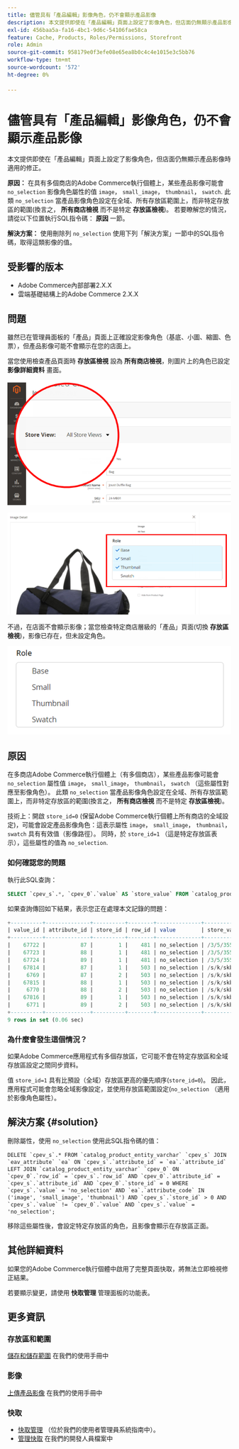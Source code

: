 ```yaml
---
title: 儘管具有「產品編輯」影像角色，仍不會顯示產品影像
description: 本文提供即使在「產品編輯」頁面上設定了影像角色，但店面仍無顯示產品影像時適用的修正。
exl-id: 456baa5a-fa16-4bc1-9d6c-54106fae58ca
feature: Cache, Products, Roles/Permissions, Storefront
role: Admin
source-git-commit: 958179e0f3efe08e65ea8b0c4c4e1015e3c5bb76
workflow-type: tm+mt
source-wordcount: '572'
ht-degree: 0%

---
```


# 儘管具有「產品編輯」影像角色，仍不會顯示產品影像

本文提供即使在「產品編輯」頁面上設定了影像角色，但店面仍無顯示產品影像時適用的修正。

**原因：** 在具有多個商店的Adobe Commerce執行個體上，某些產品影像可能會 `no_selection` 影像角色屬性的值 `image`， `small_image`， `thumbnail`， `swatch`. 此類 `no_selection` 當產品影像角色設定在全域、所有存放區範圍上，而非特定存放區的範圍(換言之， **所有商店檢視** 而不是特定 **存放區檢視**)。 若要瞭解您的情況，請從以下位置執行SQL指令碼： **原因** 一節。

**解決方案：** 使用刪除列 `no_selection` 使用下列「解決方案」一節中的SQL指令碼，取得這類影像的值。

## 受影響的版本

* Adobe Commerce內部部署2.X.X
* 雲端基礎結構上的Adobe Commerce 2.X.X

## 問題

雖然已在管理員面板的「產品」頁面上正確設定影像角色（基底、小圖、縮圖、色票），但產品影像可能不會顯示在您的店面上。

當您使用檢查產品頁面時 **存放區檢視** 設為 **所有商店檢視**，則圖片上的角色已設定 **影像詳細資料** 畫面。

![all_store_views.png](assets/all_store_views.png)

![image_roles.png](assets/image_roles.png)

不過，在店面不會顯示影像；當您檢查特定商店層級的「產品」頁面(切換 **存放區檢視**)，影像已存在，但未設定角色。

![image_roles_not_set.png](assets/image_roles_not_set.png)

## 原因

在多商店Adobe Commerce執行個體上（有多個商店），某些產品影像可能會 `no_selection` 屬性值 `image`， `small_image`， `thumbnail`， `swatch` （這些屬性對應至影像角色）。 此類 `no_selection` 當產品影像角色設定在全域、所有存放區範圍上，而非特定存放區的範圍(換言之， **所有商店檢視** 而不是特定 **存放區檢視**)。

技術上：開啟 `store_id=0` (保留Adobe Commerce執行個體上所有商店的全域設定)，可能會設定產品影像角色：這表示屬性 `image`， `small_image`， `thumbnail`， `swatch` 具有有效值（影像路徑）。 同時，於 `store_id=1` （這是特定存放區表示），這些屬性的值為 `no_selection`.

### 如何確認您的問題

執行此SQL查詢：

```sql
SELECT `cpev_s`.*, `cpev_0`.`value` AS `store_value` FROM `catalog_product_entity_varchar` `cpev_s` JOIN `eav_attribute` `ea` ON `cpev_s`.`attribute_id` = `ea`.`attribute_id` LEFT JOIN `catalog_product_entity_varchar` `cpev_0` ON `cpev_0`.`row_id` = `cpev_s`.`row_id` AND `cpev_0`.`attribute_id` = `cpev_s`.`attribute_id` AND `cpev_0`.`store_id` = 0 WHERE `cpev_s`.`value` = 'no_selection' AND `ea`.`attribute_code` IN ('image', 'small_image', 'thumbnail') AND `cpev_s`.`store_id` > 0 AND `cpev_s`.`value` != `cpev_0`.`value` AND `cpev_s`.`value` = 'no_selection';
```

如果查詢傳回如下結果，表示您正在處理本文記錄的問題：

```sql
+----------+--------------+----------+--------+--------------+----------------------------+
| value_id | attribute_id | store_id | row_id | value        | store_value                |
+----------+--------------+----------+--------+--------------+----------------------------+
|    67722 |           87 |        1 |    481 | no_selection | /3/5/355sss1_main.jpg      |
|    67723 |           88 |        1 |    481 | no_selection | /3/5/355sss1_main.jpg      |
|    67724 |           89 |        1 |    481 | no_selection | /3/5/355sss1_main.jpg      |
|    67814 |           87 |        1 |    503 | no_selection | /s/k/skb2031_main.jpg      |
|     6769 |           87 |        2 |    503 | no_selection | /s/k/skb2031_main.jpg      |
|    67815 |           88 |        1 |    503 | no_selection | /s/k/skb2031_main.jpg      |
|     6770 |           88 |        2 |    503 | no_selection | /s/k/skb2031_main.jpg      |
|    67816 |           89 |        1 |    503 | no_selection | /s/k/skb2031_main.jpg      |
|     6771 |           89 |        2 |    503 | no_selection | /s/k/skb2031_main.jpg      |
+----------+--------------+----------+--------+--------------+----------------------------+
9 rows in set (0.06 sec)
```

### 為什麼會發生這個情況？

如果Adobe Commerce應用程式有多個存放區，它可能不會在特定存放區和全域存放區設定之間同步資料。

值 `store_id=1` 具有比預設（全域）存放區更高的優先順序(`store_id=0`)。 因此，應用程式可能會忽略全域影像設定，並使用存放區範圍設定(`no_selection` （適用於影像角色屬性）。

## 解決方案 {#solution}

刪除屬性，使用 `no_selection` 使用此SQL指令碼的值：

```
DELETE `cpev_s`.* FROM `catalog_product_entity_varchar` `cpev_s` JOIN `eav_attribute` `ea` ON `cpev_s`.`attribute_id` = `ea`.`attribute_id` LEFT JOIN `catalog_product_entity_varchar` `cpev_0` ON `cpev_0`.`row_id` = `cpev_s`.`row_id` AND `cpev_0`.`attribute_id` = `cpev_s`.`attribute_id` AND `cpev_0`.`store_id` = 0 WHERE `cpev_s`.`value` = 'no_selection' AND `ea`.`attribute_code` IN ('image', 'small_image', 'thumbnail') AND `cpev_s`.`store_id` > 0 AND `cpev_s`.`value` != `cpev_0`.`value` AND `cpev_s`.`value` = 'no_selection';
```

移除這些屬性後，會設定特定存放區的角色，且影像會顯示在存放區正面。

## 其他詳細資料

如果您的Adobe Commerce執行個體中啟用了完整頁面快取，將無法立即檢視修正結果。

若要顯示變更，請使用 **快取管理** 管理面板的功能表。

## 更多資訊

### 存放區和範圍

[儲存和儲存範圍](/docs/commerce-admin/stores-sales/site-store/stores.html) 在我們的使用手冊中

### 影像

[上傳產品影像](/docs/commerce-admin/catalog/products/digital-assets/product-image.html#upload-an-image) 在我們的使用手冊中

### 快取

* [快取管理](/docs/commerce-admin/systems/tools/cache-management.html) （位於我們的使用者管理員系統指南中）。
* [管理快取](/docs/commerce-operations/configuration-guide/cli/manage-cache.html) 在我們的開發人員檔案中